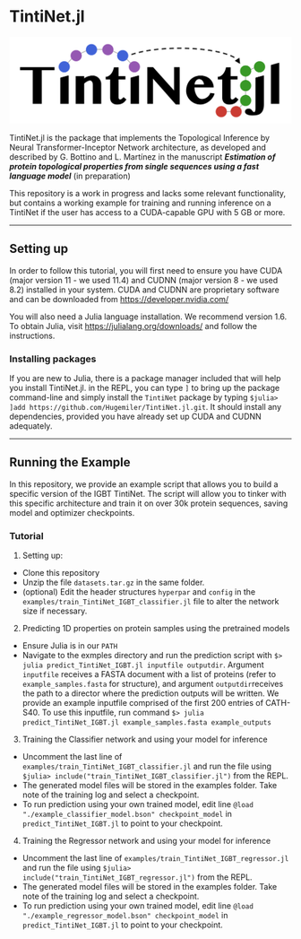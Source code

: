 # TintiNet.jl

![](./logo_TintiNet.png "TintiNet.jl Logo")

TintiNet.jl is the package that implements the Topological Inference by Neural Transformer-Inceptor Network architecture, as developed and described by G. Bottino and L. Martínez in the manuscript _**Estimation of protein topological properties from single sequences using a fast language model**_ (in preparation)

This repository is a work in progress and lacks some relevant functionality, but contains a working example for training and running inference on a TintiNet if the user has access to a CUDA-capable GPU with 5 GB or more.

___

## Setting up

In order to follow this tutorial, you will first need to ensure you have CUDA (major version 11 - we used 11.4) and CUDNN (major version 8 - we used 8.2) installed in your system. CUDA and CUDNN are proprietary software and can be downloaded from https://developer.nvidia.com/

You will also need a Julia language installation. We recommend version 1.6. To obtain Julia, visit https://julialang.org/downloads/ and follow the instructions.

### Installing packages

If you are new to Julia, there is a package manager included that will help you install TintiNet.jl. in the REPL, you can type `]` to bring up the package command-line and simply install the `TintiNet` package by typing `$julia> ]add https://github.com/Hugemiler/TintiNet.jl.git`. It should install any dependencies, provided you have already set up CUDA and CUDNN adequately.

___

## Running the Example

In this repository, we provide an example script that allows you to build a specific version of the IGBT TintiNet. The script will allow you to tinker with this specific architecture and train it on over 30k protein sequences, saving model and optimizer checkpoints.

### Tutorial

1. Setting up:
- Clone this repository
- Unzip the file `datasets.tar.gz` in the same folder.
- (optional) Edit the header structures `hyperpar` and `config` in the `examples/train_TintiNet_IGBT_classifier.jl` file to alter the network size if necessary.

2. Predicting 1D properties on protein samples using the pretrained models
- Ensure Julia is in our `PATH`
- Navigate to the exmples directory and run the prediction script with `$> julia predict_TintiNet_IGBT.jl inputfile outputdir`. Argument `inputfile` receives a FASTA document with a list of proteins (refer to `example_samples.fasta` for structure), and argument `outputdir`receives the path to a director where the prediction outputs will be written. We provide an example inputfile comprised of the first 200 entries of CATH-S40. To use this inputfile, run command `$> julia predict_TintiNet_IGBT.jl example_samples.fasta example_outputs`

3. Training the Classifier network and using your model for inference
- Uncomment the last line of `examples/train_TintiNet_IGBT_classifier.jl` and run the file using `$julia> include("train_TintiNet_IGBT_classifier.jl")` from the REPL.
- The generated model files will be stored in the examples folder. Take note of the training log and select a checkpoint.
- To run prediction using your own trained model, edit line `@load "./example_classifier_model.bson" checkpoint_model` in `predict_TintiNet_IGBT.jl` to point to your checkpoint.

4. Training the Regressor network and using your model for inference
- Uncomment the last line of `examples/train_TintiNet_IGBT_regressor.jl` and run the file using `$julia> include("train_TintiNet_IGBT_regressor.jl")` from the REPL.
- The generated model files will be stored in the examples folder. Take note of the training log and select a checkpoint.
- To run prediction using your own trained model, edit line `@load "./example_regressor_model.bson" checkpoint_model` in `predict_TintiNet_IGBT.jl` to point to your checkpoint.

